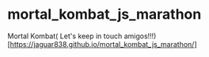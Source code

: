 # mortal_kombat_js_marathon
Mortal Kombat( Let's keep in touch amigos!!!)[https://jaguar838.github.io/mortal_kombat_js_marathon/]
